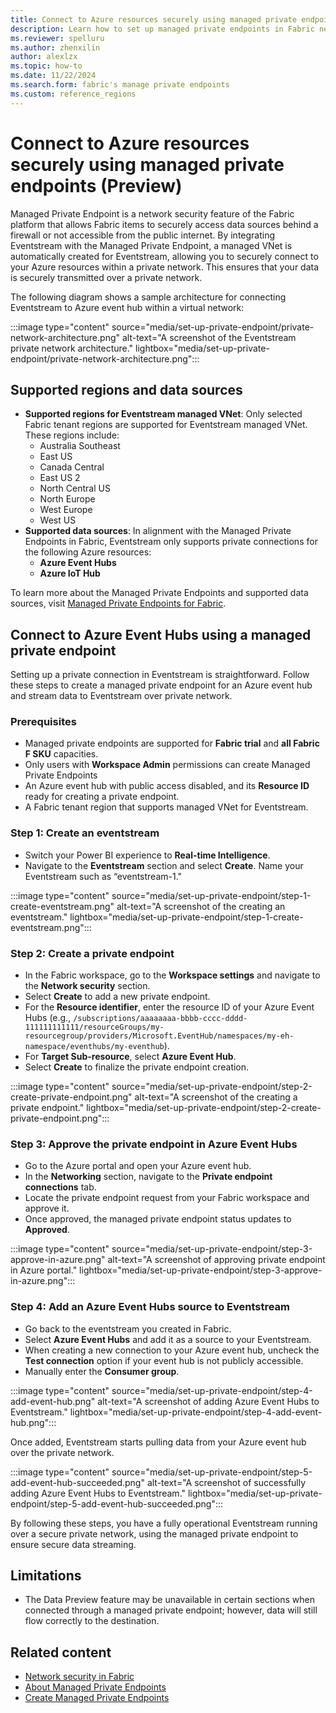 ```yaml
---
title: Connect to Azure resources securely using managed private endpoints
description: Learn how to set up managed private endpoints in Fabric network security and stream data securely from Azure Event Hubs or IoT Hub to Eventstream. 
ms.reviewer: spelluru
ms.author: zhenxilin
author: alexlzx
ms.topic: how-to
ms.date: 11/22/2024
ms.search.form: fabric's manage private endpoints
ms.custom: reference_regions
---
```


# Connect to Azure resources securely using managed private endpoints (Preview)

Managed Private Endpoint is a network security feature of the Fabric platform that allows Fabric items to securely access data sources behind a firewall or not accessible from the public internet. By integrating Eventstream with the Managed Private Endpoint, a managed VNet is automatically created for Eventstream, allowing you to securely connect to your Azure resources within a private network. This ensures that your data is securely transmitted over a private network.

The following diagram shows a sample architecture for connecting Eventstream to Azure event hub within a virtual network:

:::image type="content" source="media/set-up-private-endpoint/private-network-architecture.png" alt-text="A screenshot of the Eventstream private network architecture." lightbox="media/set-up-private-endpoint/private-network-architecture.png":::

## Supported regions and data sources

* **Supported regions for Eventstream managed VNet**: Only selected Fabric tenant regions are supported for Eventstream managed VNet. These regions include:
  * Australia Southeast
  * East US
  * Canada Central
  * East US 2
  * North Central US
  * North Europe
  * West Europe
  * West US
* **Supported data sources**: In alignment with the Managed Private Endpoints in Fabric, Eventstream only supports private connections for the following Azure resources:
  * **Azure Event Hubs**
  * **Azure IoT Hub**

To learn more about the Managed Private Endpoints and supported data sources, visit [Managed Private Endpoints for Fabric](/fabric/security/security-managed-private-endpoints-overview).

## Connect to Azure Event Hubs using a managed private endpoint

Setting up a private connection in Eventstream is straightforward. Follow these steps to create a managed private endpoint for an Azure event hub and stream data to Eventstream over private network.  

### Prerequisites

* Managed private endpoints are supported for **Fabric trial** and **all Fabric F SKU** capacities.
* Only users with **Workspace Admin** permissions can create Managed Private Endpoints
* An Azure event hub with public access disabled, and its **Resource ID** ready for creating a private endpoint.
* A Fabric tenant region that supports managed VNet for Eventstream.

### Step 1: Create an eventstream

* Switch your Power BI experience to **Real-time Intelligence**.
* Navigate to the **Eventstream** section and select **Create**. Name your Eventstream such as “eventstream-1."

:::image type="content" source="media/set-up-private-endpoint/step-1-create-eventstream.png" alt-text="A screenshot of the creating an eventstream." lightbox="media/set-up-private-endpoint/step-1-create-eventstream.png":::

### Step 2: Create a private endpoint

* In the Fabric workspace, go to the **Workspace settings** and navigate to the **Network security** section.
* Select **Create** to add a new private endpoint.
* For the **Resource identifier**, enter the resource ID of your Azure Event Hubs (e.g., `/subscriptions/aaaaaaaa-bbbb-cccc-dddd-111111111111/resourceGroups/my-resourcegroup/providers/Microsoft.EventHub/namespaces/my-eh-namespace/eventhubs/my-eventhub`).
* For **Target Sub-resource**, select **Azure Event Hub**.
* Select **Create** to finalize the private endpoint creation.

:::image type="content" source="media/set-up-private-endpoint/step-2-create-private-endpoint.png" alt-text="A screenshot of the creating a private endpoint." lightbox="media/set-up-private-endpoint/step-2-create-private-endpoint.png":::

### Step 3: Approve the private endpoint in Azure Event Hubs

* Go to the Azure portal and open your Azure event hub.
* In the **Networking** section, navigate to the **Private endpoint connections** tab.
* Locate the private endpoint request from your Fabric workspace and approve it.
* Once approved, the managed private endpoint status updates to **Approved**.

:::image type="content" source="media/set-up-private-endpoint/step-3-approve-in-azure.png" alt-text="A screenshot of approving private endpoint in Azure portal." lightbox="media/set-up-private-endpoint/step-3-approve-in-azure.png":::

### Step 4: Add an Azure Event Hubs source to Eventstream

* Go back to the eventstream you created in Fabric.
* Select **Azure Event Hubs** and add it as a source to your Eventstream.
* When creating a new connection to your Azure event hub, uncheck the **Test connection** option if your event hub is not publicly accessible.
* Manually enter the **Consumer group**.

:::image type="content" source="media/set-up-private-endpoint/step-4-add-event-hub.png" alt-text="A screenshot of adding Azure Event Hubs to Eventstream." lightbox="media/set-up-private-endpoint/step-4-add-event-hub.png":::

Once added, Eventstream starts pulling data from your Azure event hub over the private network.

:::image type="content" source="media/set-up-private-endpoint/step-5-add-event-hub-succeeded.png" alt-text="A screenshot of successfully adding Azure Event Hubs to Eventstream." lightbox="media/set-up-private-endpoint/step-5-add-event-hub-succeeded.png":::

By following these steps, you have a fully operational Eventstream running over a secure private network, using the managed private endpoint to ensure secure data streaming.

## Limitations

* The Data Preview feature may be unavailable in certain sections when connected through a managed private endpoint; however, data will still flow correctly to the destination.

## Related content
- [Network security in Fabric](/fabric/security/security-overview)
- [About Managed Private Endpoints](/fabric/security/security-managed-private-endpoints-overview)
- [Create Managed Private Endpoints](/fabric/security/security-managed-private-endpoints-create)
